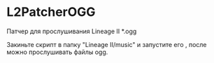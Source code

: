 # L2PatcherOGG
Патчер для прослушивания Lineage II *.ogg

Закиньте скрипт в папку "Lineage II/music" и запустите его , после можно прослушивать файлы ogg.
